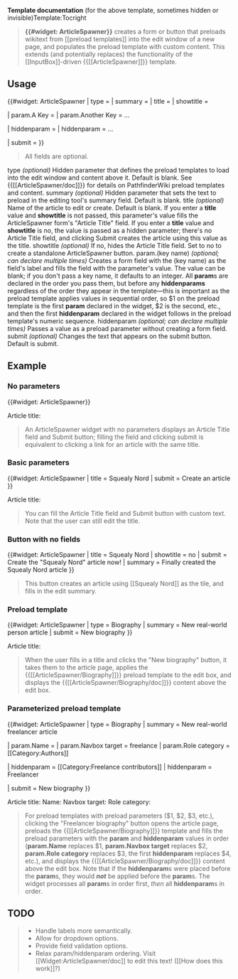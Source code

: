 **Template documentation** (for the above template, sometimes hidden or invisible)Template:Tocright
>  **{{#widget: ArticleSpawner}}** creates a form or button that preloads wikitext from [[preload templates]] into the edit window of a new page, and populates the preload template with custom content. This extends (and potentially replaces) the functionality of the [[InputBox]]-driven {{[[ArticleSpawner]]}} template.



## Usage

{{#widget: ArticleSpawner
| type      = 
| summary   = 
| title     = 
| showtitle = 

| param.A Key       = 
| param.Another Key = 
...

| hiddenparam = 
| hiddenparam =
...

| submit = 
}}

>  All fields are optional.

type *(optional)*
Hidden parameter that defines the preload templates to load into the edit window and content above it. Default is blank.
See {{[[ArticleSpawner/doc]]}} for details on PathfinderWiki preload templates and content.
summary *(optional)*
Hidden parameter that sets the text to preload in the editing tool's summary field. Default is blank.
title *(optional)*
Name of the article to edit or create. Default is blank.
If you enter a **title** value and **showtitle** is not passed, this parameter's value fills the ArticleSpawner form's "Article Title" field.
If you enter a **title** value and **showtitle** is no, the value is passed as a hidden parameter; there's no Article Title field, and clicking Submit creates the article using this value as the title.
showtitle *(optional)*
If no, hides the Article Title field. Set to no to create a standalone ArticleSpawner button.
param.(key name) *(optional; can declare multiple times)*
Creates a form field with the (key name) as the field's label and fills the field with the parameter's value. The value can be blank; if you don't pass a key name, it defaults to an integer.
All **param**s are declared in the order you pass them, but before any **hiddenparams** regardless of the order they appear in the template—this is important as the preload template applies values in sequential order, so $1 on the preload template is the first **param** declared in the widget, $2 is the second, etc., and then the first **hiddenparam** declared in the widget follows in the preload template's numeric sequence.
hiddenparam *(optional; can declare multiple times)*
Passes a value as a preload parameter without creating a form field.
submit *(optional)*
Changes the text that appears on the submit button. Default is submit.

## Example


### No parameters

{{#widget: ArticleSpawner}}

>  




Article title: 



>  An ArticleSpawner widget with no parameters displays an Article Title field and Submit button; filling the field and clicking submit is equivalent to clicking a link for an article with the same title.


### Basic parameters

{{#widget: ArticleSpawner
| title     = Squealy Nord
| submit    = Create an article
}}

>  




Article title: 



>  You can fill the Article Title field and Submit button with custom text. Note that the user can still edit the title.


### Button with no fields

{{#widget: ArticleSpawner
| title     = Squealy Nord
| showtitle = no
| submit    = Create the "Squealy Nord" article now!
| summary   = Finally created the Squealy Nord article
}}

>  








>  This button creates an article using [[Squealy Nord]] as the tile, and fills in the edit summary.


### Preload template

{{#widget: ArticleSpawner
| type    = Biography
| summary = New real-world person article
| submit  = New biography
}}

>  




Article title: 



>  When the user fills in a title and clicks the "New biography" button, it takes them to the article page, applies the {{[[ArticleSpawner/Biography]]}} preload template to the edit box, and displays the {{[[ArticleSpawner/Biography/doc]]}} content above the edit box.


### Parameterized preload template

{{#widget: ArticleSpawner
| type        = Biography
| summary     = New real-world freelancer article

| param.Name          = 
| param.Navbox target = freelance
| param.Role category = [[Category:Authors]]

| hiddenparam = [[Category:Freelance contributors]]
| hiddenparam = Freelancer

| submit = New biography
}}

>  




Article title: 
Name: 
Navbox target: 
Role category: 





>  For preload templates with preload parameters ($1, $2, $3, etc.), clicking the "Freelancer biography" button opens the article page, preloads the {{[[ArticleSpawner/Biography]]}} template and fills the preload parameters with the **param** and **hiddenparam** values in order (**param.Name** replaces $1, **param.Navbox target** replaces $2, **param.Role category** replaces $3, the first **hiddenparam** replaces $4, etc.), and displays the {{[[ArticleSpawner/Biography/doc]]}} content above the edit box.
>  Note that if the **hiddenparam**s were placed before the **param**s, they would ***not*** be applied before the **param**s. The widget processes all **param**s in order first, *then* all **hiddenparam**s in order.


## TODO

>  - Handle labels more semantically.
>  - Allow for dropdown options.
>  - Provide field validation options.
>  - Relax param/hiddenparam ordering.
Visit [[Widget:ArticleSpawner/doc]] to edit this text! ([[How does this work]]?)




